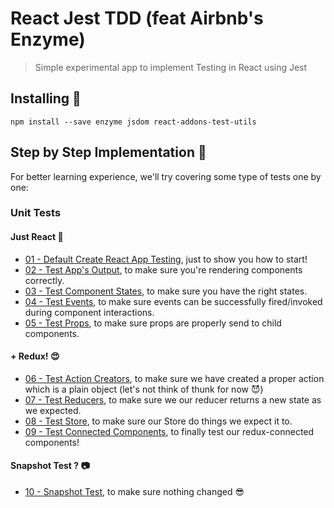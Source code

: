 # React Jest TDD (feat Airbnb's Enzyme)
> Simple experimental app to implement Testing in React using Jest

## Installing 🔧
``
npm install --save enzyme jsdom react-addons-test-utils
``

## Step by Step Implementation 📖
For better learning experience, we'll try covering some type of tests one by one:

### Unit Tests

#### Just React 👷
- [01 - Default Create React App Testing](/tree/01-cra-default), just to show you how to start!
- [02 - Test App's Output](/tree/02-output-test), to make sure you're rendering components correctly.
- [03 - Test Component States](/tree/03-state-test), to make sure you have the right states.
- [04 - Test Events](/tree/04-events-test), to make sure events can be successfully fired/invoked during component interactions.
- [05 - Test Props](/tree/05-props-test), to make sure props are properly send to child components.

#### + Redux! 😍
- [06 - Test Action Creators](/tree/06-action-creators-test), to make sure we have created a proper action which is a plain object (let's not think of thunk for now 😈)
- [07 - Test Reducers](/tree/07-reducers-test), to make sure we our reducer returns a new state as we expected.
- [08 - Test Store](/tree/08-store-test), to make sure our Store do things we expect it to.
- [09 - Test Connected Components](/tree/09-connected-components-test), to finally test our redux-connected components!

#### Snapshot Test ? 📷
- [10 - Snapshot Test](/tree/10-snapshot-test), to make sure nothing changed 😎

